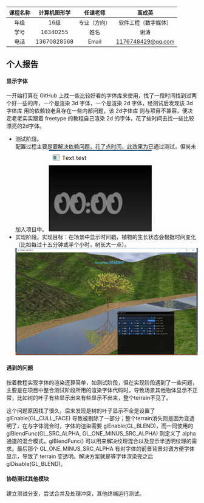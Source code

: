 | 课程名称 | 计算机图形学 | 任课老师 | 高成英 |
| :------------: | :-------------: | :------------: | :-------------: |
| 年级 | 16级 | 专业（方向） | 软件工程（数字媒体）|
| 学号 | 16340255 | 姓名 | 谢涛 |
| 电话 | 13670828568 | Email | 1176748429@qq.com |

## 个人报告

#### 显示字体

一开始打算在 GitHub 上找一些比较好看的字体库来使用，找了一段时间找到过两个好一些的库，一个是渲染 3d 字体，一个是渲染 2d 字体，经测试后发现该 3d字体库 用的依赖较老且存在一些内部问题，该 2d字体库 则与项目不兼容，便决定老老实实跟着 freetype 的教程自己渲染 2d 的字体，花了些时间去找一些比较漂亮的2d字体。

- 测试阶段。  
配置过程主要是要解决依赖问题，花了点时间，此效果为已通过测试，但尚未加入项目中。
![](./text1.png)
- 实现阶段。实现目标：在场景中显示时间戳，植物的生长状态会根据时间变化（比如每过十五分钟或半个小时，树长大一点）。
![](./text2.png)

#### 遇到的问题
按着教程实现字体的渲染还算简单，如测试阶段，但在实现阶段遇到了一些问题，主要是在项目中整合测试阶段所用的渲染字体代码时，导致场景其他物体显示不正常，比如树的叶子有些显示出来有些显示不出来，整个terrain不见了。

这个问题原因找了很久，后来发现是树的叶子显示不全是设置了 glEnable(GL_CULL_FACE) 导致被剔除了一部分；整个terrain消失则是因为变透明了，在与字体混合时，字体的渲染需要 glEnable(GL_BLEND)，而一同使用的 glBlendFunc(GL_SRC_ALPHA, GL_ONE_MINUS_SRC_ALPHA) 则定义了 alpha 通道的混合模式，glBlendFunc() 可以用来解决纹理混合以及显示半透明纹理的需求。最后那个 GL_ONE_MINUS_SRC_ALPHA 有对字体的前景背景对调方便字体显示，导致了 terrain 变透明。解决方案就是等字体渲染完之后 glDisable(GL_BLEND)。

#### 协助测试其他模块
建立测试分支，尝试合并及处理冲突，其他终端运行测试。
